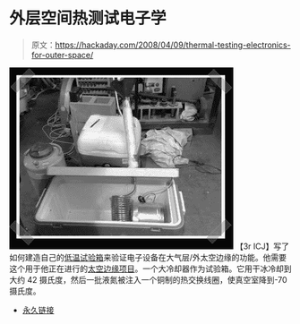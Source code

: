 # 外层空间热测试电子学

> 原文：<https://hackaday.com/2008/04/09/thermal-testing-electronics-for-outer-space/>

![](img/c3ec1256aad5c7006ef27b852a54f578.png)
【3r ICJ】写了如何建造自己的[低温试验箱](http://www.instructables.com/id/Thermal-test-chamber-for-edge-of-space-testing.-D/)来验证电子设备在大气层/外太空边缘的功能。他需要这个用于他正在进行的[太空边缘项目](http://www.hackerbotlabs.com/)。一个大冷却器作为试验箱。它用干冰冷却到大约 42 摄氏度，然后一批液氮被注入一个铜制的热交换线圈，使真空室降到-70 摄氏度。

*   [永久链接](http://www.instructables.com/id/Thermal-test-chamber-for-edge-of-space-testing.-D/)